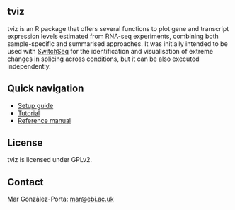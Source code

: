 ## tviz
tviz is an R package that offers several functions to plot gene and transcript expression levels estimated from RNA-seq experiments, combining both sample-specific and summarised approaches.
It was initially intended to be used with [SwitchSeq](https://github.com/mgonzalezporta/SwitchSeq) for the identification and visualisation of extreme changes in splicing across conditions, but it can be also executed independently.

## Quick navigation
* [Setup guide](https://github.com/mgonzalezporta/tviz/wiki/Setup-guide)
* [Tutorial](https://github.com/mgonzalezporta/tviz/wiki/Tutorial)
* [Reference manual](https://github.com/mgonzalezporta/tviz/blob/master/tviz-manual.pdf?raw=true)

## License
tviz is licensed under GPLv2.

## Contact
Mar Gonzàlez-Porta:
<mar@ebi.ac.uk>
